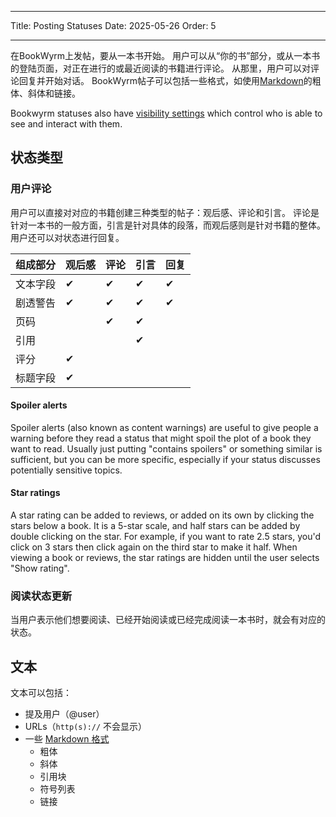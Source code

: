 - - -
Title: Posting Statuses Date: 2025-05-26 Order: 5
- - -

在BookWyrm上发帖，要从一本书开始。 用户可以从“你的书”部分，或从一本书的登陆页面，对正在进行的或最近阅读的书籍进行评论。 从那里，用户可以对评论回复并开始对话。 BookWyrm帖子可以包括一些格式，如使用[Markdown](https://www.markdownguide.org/cheat-sheet/)的粗体、斜体和链接。

Bookwyrm statuses also have [visibility settings](/privacy-controls.html) which control who is able to see and interact with them.

## 状态类型

### 用户评论

用户可以直接对对应的书籍创建三种类型的帖子：观后感、评论和引言。 评论是针对一本书的一般方面，引言是针对具体的段落，而观后感则是针对书籍的整体。 用户还可以对状态进行回复。

| 组成部分 | 观后感 | 评论 | 引言 | 回复 |
| ---- | --- | -- | -- | -- |
| 文本字段 | ✔   | ✔  | ✔  | ✔  |
| 剧透警告 | ✔   | ✔  | ✔  | ✔  |
| 页码   |     | ✔  | ✔  |    |
| 引用   |     |    | ✔  |    |
| 评分   | ✔   |    |    |    |
| 标题字段 | ✔   |    |    |    |

#### Spoiler alerts

Spoiler alerts (also known as content warnings) are useful to give people a warning before they read a status that might spoil the plot of a book they want to read. Usually just putting "contains spoilers" or something similar is sufficient, but you can be more specific, especially if your status discusses potentially sensitive topics.

#### Star ratings

A star rating can be added to reviews, or added on its own by clicking the stars below a book. It is a 5-star scale, and half stars can be added by double clicking on the star. For example, if you want to rate 2.5 stars, you'd click on 3 stars then click again on the third star to make it half. When viewing a book or reviews, the star ratings are hidden until the user selects "Show rating".

### 阅读状态更新

当用户表示他们想要阅读、已经开始阅读或已经完成阅读一本书时，就会有对应的状态。

## 文本
文本可以包括：

- 提及用户（@user）
- URLs（`http(s)://` 不会显示）
- 一些 [Markdown 格式](https://www.markdownguide.org/cheat-sheet/)
    - 粗体
    - 斜体
    - 引用块
    - 符号列表
    - 链接

